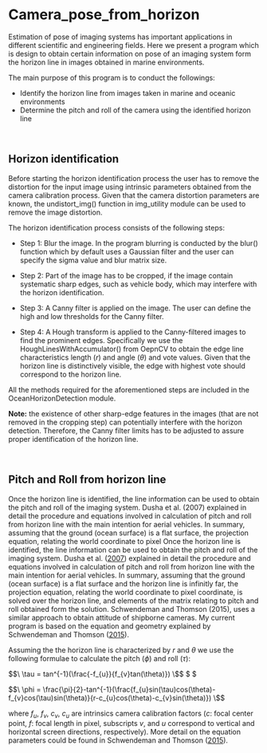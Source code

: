 # Camera_pose_from_horizon

Estimation of pose of imaging systems has important applications in different scientific and engineering fields. Here we present a program which is design to obtain certain information on pose of an imaging system form the horizon line in images obtained in marine environments.   


The main purpose of this program is to conduct the followings:

* Identify the horizon line from images taken in marine and oceanic environments
* Determine the pitch and roll of the camera using the identified horizon line 

<br />

## Horizon identification


Before starting the horizon identification process the user has to remove the distortion for the input image using intrinsic parameters obtained from the camera calibration process. Given that the camera distortion parameters are known, the undistort_img() function in img_utility module can be used to remove the image distortion.    

The horizon identification process consists of the following steps:

* Step 1: Blur the image. In the program blurring is conducted by the blur() function which by default uses a Gaussian filter and the user can specify the sigma value and blur matrix size. 

* Step 2: Part of the image has to be cropped, if the image contain systematic sharp edges, such as vehicle body, which may interfere with the horizon identification.

* Step 3: A Canny filter is applied on the image. The user can define the high and low thresholds for the Canny filter. 

* Step 4: A Hough transform is applied to the Canny-filtered images to find the prominent edges. Specifically we use the HoughLinesWithAccumulator() from OepnCV to obtain the edge line characteristics length ($r$) and angle ($\theta$) and vote values. Given that the horizon line is distinctively visible, the edge with highest vote should correspond to the horizon line.

All the methods required for the aforementioned steps are included in the OceanHorizonDetection module. 

__Note:__ the existence of other sharp-edge features in the images (that are not removed in the cropping step) can potentially interfere with the horizon detection. Therefore, the Canny filter limits has to be adjusted to assure proper identification of the horizon line.

<br />

## Pitch and Roll from horizon line

Once the horizon line is identified, the line information can be used to obtain the pitch and roll of the imaging system. Dusha et al. (2007) explained in detail the procedure and equations involved in calculation of pitch and roll from horizon line with the main intention for aerial vehicles. In summary, assuming that the ground (ocean surface) is a flat surface, the projection equation, relating the world coordinate to pixel Once the horizon line is identified, the line information can be used to obtain the pitch and roll of the imaging system. Dusha et al. ([2007](https://eprints.qut.edu.au/6852/)) explained in detail the procedure and equations involved in calculation of pitch and roll from horizon line with the main intention for aerial vehicles. In summary, assuming that the ground (ocean surface) is a flat surface and the horizon line is infinitly far, the projection equation, relating the world coordinate to pixel coordinate, is solved over the horizon line, and elements of the matrix relating to pitch and roll obtained form the solution. Schwendeman and Thomson (2015), uses a similar approach to obtain attitude of shipborne cameras. My current program is based on the equation and geometry explained by Schwendeman and Thomson ([2015](https://doi.org/10.1175/JTECH-D-14-00047.1)). 


Assuming the the horizon line is characterized by $r$ and $\theta$ we use the following formulae to calculate the pitch ($\phi$) and roll ($\tau$):

$$\ \tau = tan^{-1}(\frac{-f_{u}}{f_{v}tan(\theta)}) \$$
$$\  \$$

$$\ \phi = \frac{\pi}{2}-tan^{-1}(\frac{f_{u}sin(\tau)cos(\theta)-f_{v}cos(\tau)sin(\theta)}{r-c_{u}cos(\theta)-c_{v}sin(\theta)}) \$$


where $f_{u}$, $f_{v}$, $c_{v}$, $c_{u}$ are intrinsics camera calibration factors ($c$: focal center point, $f$: focal length in pixel, subscripts $v$, and $u$ correspond to vertical and horizontal screen directions, respectively). More detail on the equation parameters could be found in Schwendeman and Thomson ([2015](https://doi.org/10.1175/JTECH-D-14-00047.1)). 